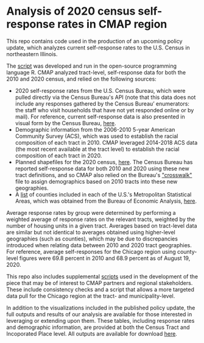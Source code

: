 # Analysis of 2020 census self-response rates in CMAP region

This repo contains code used in the production of an upcoming policy update, which analyzes current self-response rates to the U.S. Census in northeastern Illinois.

The [script](script.R) was developed and run in the open-source programming language R. CMAP analyzed tract-level, self-response data for both the 2010 and 2020 census, and relied on the following sources:
- 2020 self-response rates from the U.S. Census Bureau, which were pulled directly via the Census Bureau's API (note that this data does not include any responses gathered by the Census Bureau’ enumerators: the staff who visit households that have not yet responded online or by mail). For reference, current self-response data is also presented in visual form by the Census Bureau, [here](https://2020census.gov/en/response-rates.html).
- Demographic information from the 2006-2010 5-year American Community Survey (ACS), which was used to establish the racial composition of each tract in 2010. CMAP leveraged 2014-2018 ACS data (the most recent available at the tract level) to establish the racial composition of each tract in 2020.
- Planned shapefiles for the 2020 census, [here](https://data.world/uscensusbureau/2020-census-response-rates/workspace). The Census Bureau has reported self-response data for both 2010 and 2020 using these new tract definitions, and so CMAP also relied on the Bureau's ["crosswalk"](sources/rr_tract_rel.txt) file to assign demographics based on 2010 tracts into these new geographies.
- A [list](sources/County_MSA_Crosswalk.csv) of counties included in each of the U.S.'s Metropolitan Statistical Areas, which was obtained from the Bureau of Economic Analysis, [here](https://apps.bea.gov/regional/docs/msalist.cfm).

Average response rates by group were determined by performing a weighted average of response rates on the relevant tracts, weighted by the number of housing units in a given tract. Averages based on tract-level data are similar but not identical to averages obtained using higher-level geographies (such as counties), which may be due to discrepancies introduced when relating data between 2010 and 2020 tract geographies. For reference, average self-responses for the Chicago region using county-level figures were 69.8 percent in 2010 and 68.9 percent as of August 19, 2020. 

This repo also includes supplemental [scripts](supplemental_script.R) used in the development of the piece that may be of interest to CMAP partners and regional stakeholders. These include consistency checks and a script that allows a more targeted data pull for the Chicago region at the tract- and municipality-level.

In addition to the visualizations included in the published policy update, the full outputs and results of our analysis are available for those interested in leveraging or extending upon them. These tables, including response rates and demographic information, are provided at both the Census Tract and Incoporated Place level. All outputs are available for download [here](output).
